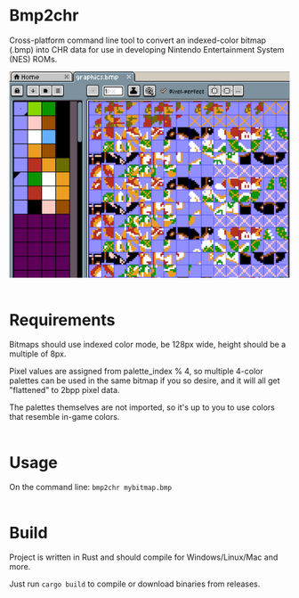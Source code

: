 # Bmp2chr

Cross-platform command line tool to convert an indexed-color bitmap (.bmp) into CHR data for use in developing Nintendo Entertainment System (NES) ROMs.


![](screenshot.png)
<br><br>

# Requirements

Bitmaps should use indexed color mode, be 128px wide, height should be a multiple of 8px.

Pixel values are assigned from palette_index % 4, so multiple 4-color palettes can be used in the same bitmap if you so desire, and it will all get "flattened" to 2bpp pixel data.

The palettes themselves are not imported, so it's up to you to use colors that resemble in-game colors.
<br><br>

# Usage

On the command line:
```bmp2chr mybitmap.bmp```
<br><br>

# Build

Project is written in Rust and should compile for Windows/Linux/Mac and more.

Just run ```cargo build``` to compile or download binaries from releases.

